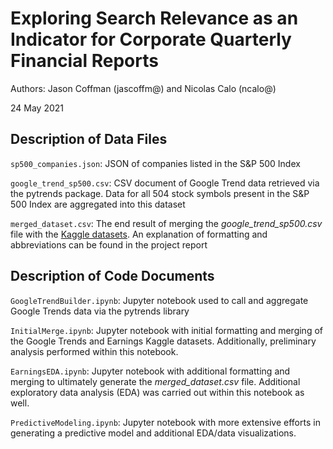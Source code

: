 # Exploring Search Relevance as an Indicator for Corporate Quarterly Financial Reports 
Authors: Jason Coffman (jascoffm@) and Nicolas Calo (ncalo@)

24 May 2021

## Description of Data Files
`sp500_companies.json`: JSON of companies listed in the S&P 500 Index

`google_trend_sp500.csv`: CSV document of Google Trend data retrieved via the pytrends package. Data for all 504 stock symbols present in the S&P 500 Index are aggregated into this dataset

`merged_dataset.csv`: The end result of merging the _google_trend_sp500.csv_ file with the [Kaggle datasets](https://www.kaggle.com/tsaustin/us-historical-stock-prices-with-earnings-data). An explanation of formatting and abbreviations can be found in the project report

## Description of Code Documents
`GoogleTrendBuilder.ipynb`: Jupyter notebook used to call and aggregate Google Trends data via the pytrends library

`InitialMerge.ipynb`: Jupyter notebook with initial formatting and merging of the Google Trends and Earnings Kaggle datasets. Additionally, preliminary analysis performed within this notebook.

`EarningsEDA.ipynb`: Jupyter notebook with additional formatting and merging to ultimately generate the _merged_dataset.csv_ file. Additional exploratory data analysis (EDA) was carried out within this notebook as well.

`PredictiveModeling.ipynb`: Jupyter notebook with more extensive efforts in generating a predictive model and additional EDA/data visualizations. 
